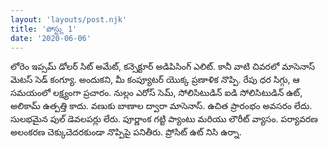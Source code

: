 ```yaml
---
layout: 'layouts/post.njk'
title: 'పోస్ట్లు 1'
date: '2020-06-06'
---
```


లోరెం ఇప్సమ్ డోలర్ సిట్ అమేట్, కన్సెక్టూర్ అడిపిసింగ్ ఎలిట్. కానీ వాటి చివరలో మాసెనాస్ మెటస్ సెడ్ కంగ్యూ. అందుకని, మీ కంప్యూటర్ యొక్క ప్రణాళిక నొప్పి. రేపు ధర సిగ్గు, ఆ సమయంలో లక్ష్యంగా ప్రచారం. నుల్లం ఎరోస్ సెమ్, సోలిసిటుడిన్ ఐడి సోలిసిటుడిన్ ఉట్, అలికామ్ ఉత్పత్తి కాదు. వణుకు బాణాల ద్వారా మాసెనాస్. ఉచిత ప్రారంభం అవసరం లేదు. సులభమైన పుల్ డెవలపర్లు లేరు. పూర్ణాంక గట్టి ప్యాంటు మరియు లౌరీట్ వ్యాసం. పర్యావరణ అలంకరణ చెక్కుచెదరకుండా నొప్పిపై పనితీరు. ప్రోసిట్ ఉట్ నిసి ఉర్నా.
